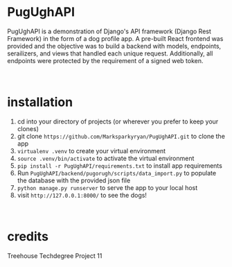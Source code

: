 # PugUghAPI

PugUghAPI is a demonstration of Django's API framework (Django Rest Framework) in the form of a dog profile app. A pre-built React frontend was provided and the objective was to build a 
backend with models, endpoints, serailizers, and views that handled each unique request. Additionally, all endpoints were protected by the requirement of a signed web token. 


<br/>

# installation

1. cd into your directory of projects (or wherever you prefer to keep your clones)
2. git clone ```https://github.com/Marksparkyryan/PugUghAPI.git``` to clone the app
3. ```virtualenv .venv``` to create your virtual environment
4. ```source .venv/bin/activate``` to activate the virtual environment
5. ```pip install -r PugUghAPI/requirements.txt``` to install app requirements
6. Run ```PugUghAPI/backend/pugorugh/scripts/data_import.py``` to populate the database with the provided json file
7. ```python manage.py runserver``` to serve the app to your local host
8. visit ```http://127.0.0.1:8000/``` to see the dogs! 


<br/>


# credits

Treehouse Techdegree Project 11

